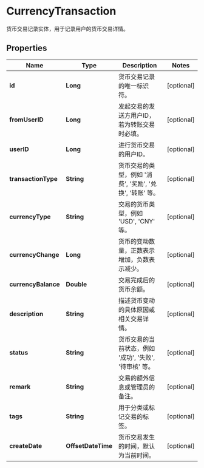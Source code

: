 

# CurrencyTransaction

货币交易记录实体，用于记录用户的货币交易详情。

## Properties

| Name | Type | Description | Notes |
|------------ | ------------- | ------------- | -------------|
|**id** | **Long** | 货币交易记录的唯一标识符。 |  [optional] |
|**fromUserID** | **Long** | 发起交易的发送方用户ID，若为转账交易时必填。 |  [optional] |
|**userID** | **Long** | 进行货币交易的用户ID。 |  [optional] |
|**transactionType** | **String** | 货币交易的类型，例如 &#39;消费&#39;, &#39;奖励&#39;, &#39;兑换&#39;, &#39;转账&#39; 等。 |  [optional] |
|**currencyType** | **String** | 交易的货币类型，例如 &#39;USD&#39;, &#39;CNY&#39; 等。 |  [optional] |
|**currencyChange** | **Long** | 货币的变动数量，正数表示增加，负数表示减少。 |  [optional] |
|**currencyBalance** | **Double** | 交易完成后的货币余额。 |  [optional] |
|**description** | **String** | 描述货币变动的具体原因或相关交易详情。 |  [optional] |
|**status** | **String** | 货币交易的当前状态，例如 &#39;成功&#39;, &#39;失败&#39;, &#39;待审核&#39; 等。 |  [optional] |
|**remark** | **String** | 交易的额外信息或管理员的备注。 |  [optional] |
|**tags** | **String** | 用于分类或标记交易的标签。 |  [optional] |
|**createDate** | **OffsetDateTime** | 货币交易发生的时间，默认为当前时间。 |  [optional] |



